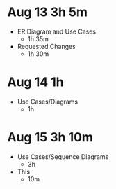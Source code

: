 # Aug 13 3h 5m
- ER Diagram and Use Cases
    - 1h 35m
- Requested Changes
    - 1h 30m

# Aug 14 1h
- Use Cases/Diagrams
    - 1h

# Aug 15 3h 10m
- Use Cases/Sequence Diagrams
    - 3h
- This
    - 10m